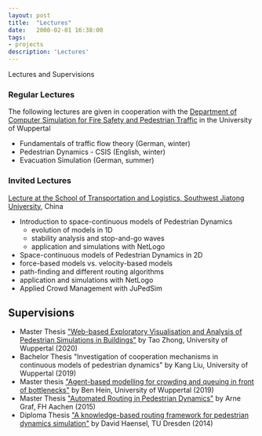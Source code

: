 ```yaml
---
layout: post
title:  "Lectures"
date:   2000-02-01 16:38:00
tags:
- projects
description: 'Lectures'
---
```


Lectures and Supervisions



### Regular Lectures

The following lectures are given in cooperation with the [Department of Computer Simulation for Fire Safety and Pedestrian Traffic](https://www.asim.uni-wuppertal.de/) in the University of Wuppertal

- Fundamentals of traffic flow theory (German, winter)
- Pedestrian Dynamics - CSIS (English, winter)
- Evacuation Simulation (German, summer)

### Invited Lectures

[Lecture at the School of Transportation and Logistics, Southwest Jiatong University](https://en.swjtu.edu.cn/), China

- Introduction to space-continuous models of Pedestrian Dynamics
  - evolution of models in 1D
  - stability analysis and stop-and-go waves
  - application and simulations with NetLogo
- Space-continuous models of Pedestrian Dynamics in 2D
 - force-based models vs. velocity-based models
 - path-finding and different routing algorithms
 - application and simulations with NetLogo
- Applied Crowd Management with JuPedSim

## Supervisions

- Master Thesis ["Web-based Exploratory Visualisation and Analysis of Pedestrian Simulations in Buildings"](https://fz-juelich.sciebo.de/s/JY7WZ9yFeRlYbPG) by Tao Zhong, University of Wuppertal (2020)
- Bachelor Thesis "Investigation of cooperation mechanisms in continuous models of pedestrian dynamics" by Kang Liu, University of Wuppertal (2019)
- Master thesis ["Agent-based modelling for crowding and queuing in front of bottlenecks"](https://fz-juelich.sciebo.de/s/I35eJNZFfE4Yt4p) by Ben Hein, University of Wuppertal (2019)
- Master Thesis ["Automated Routing in Pedestrian Dynamics"](https://fz-juelich.sciebo.de/s/ncgourLdywFzZkL) by Arne Graf, FH Aachen (2015)
- Diploma Thesis ["A knowledge-based routing framework for pedestrian dynamics simulation"](https://fz-juelich.sciebo.de/s/RkiE3EkxnxrEwL7) by David Haensel, TU Dresden (2014)
